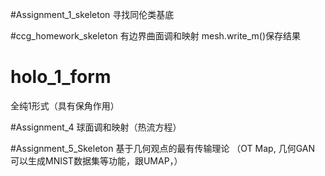 #Assignment_1_skeleton
寻找同伦类基底

#ccg_homework_skeleton
有边界曲面调和映射
mesh.write_m()保存结果

# holo_1_form
全纯1形式（具有保角作用）

#Assignment_4
球面调和映射（热流方程）

#Assignment_5_Skeleton
基于几何观点的最有传输理论 （OT Map, 几何GAN 可以生成MNIST数据集等功能，跟UMAP，）


